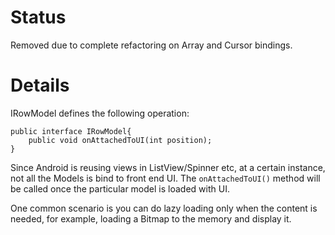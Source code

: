 # Status #

Removed due to complete refactoring on Array and Cursor bindings.

# Details #

IRowModel defines the following operation:

```
public interface IRowModel{
    public void onAttachedToUI(int position);
}
```

Since Android is reusing views in ListView/Spinner etc, at a certain instance, not all the Models is bind to front end UI. The `onAttachedToUI()` method will be called once the particular model is loaded with UI.

One common scenario is you can do lazy loading only when the content is needed, for example, loading a Bitmap to the memory and display it.